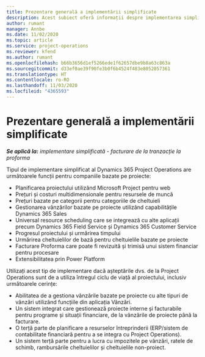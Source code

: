 ```yaml
---
title: Prezentare generală a implementării simplificate
description: Acest subiect oferă informații despre implementarea simplificată a Dynamics 365 Project Operations.
author: rumant
manager: Annbe
ms.date: 11/02/2020
ms.topic: article
ms.service: project-operations
ms.reviewer: kfend
ms.author: rumant
ms.openlocfilehash: b66b3656d1ef5266ede1f62657dbe9b8a63c863a
ms.sourcegitcommit: d33ef0ae39f90fe3b0f6b4524f483e8052057361
ms.translationtype: HT
ms.contentlocale: ro-RO
ms.lasthandoff: 11/03/2020
ms.locfileid: "4365593"
---
```

# <a name="lite-deployment-overview"></a>Prezentare generală a implementării simplificate

_**Se aplică la:** implementare simplificată - facturare de la tranzacție la proforma_

Tipul de implementare simplificat al Dynamics 365 Project Operations are următoarele funcții pentru companiile bazate pe proiecte:

- Planificarea proiectului utilizând Microsoft Project pentru web
- Prețuri și costuri multidimensionale pentru resursele de muncă
- Prețuri bazate pe categorii pentru categoriile de cheltuieli
- Gestionarea vânzărilor bazate pe proiecte utilizând capabilitățile Dynamics 365 Sales
- Universal resource scheduling care se integrează cu alte aplicații precum Dynamics 365 Field Service și Dynamics 365 Customer Service
- Progresul proiectului și urmărirea timpului
- Urmărirea cheltuielilor de bază pentru cheltuielile bazate pe proiecte
- Facturare Proforma care poate fi revizuită și trimisă unui sistem financiar pentru procesare
- Extensibilitatea prin Power Platform

Utilizați acest tip de implementare dacă așteptările dvs. de la Project Operations sunt de a utiliza întregul ciclu de viață al proiectului, inclusiv următoarele cerințe:

- Abilitatea de a gestiona vânzările bazate pe proiecte cu alte tipuri de vânzări utilizând funcțiile din aplicația Vânzări.
- Un sistem integrat care gestionează proiecte interne și facturabile pentru programe și situații financiare, de la vânzările de proiecte până la facturare.
- O terță parte de planificare a resurselor întreprinderii (ERP/sistem de contabilitate financiară pentru a se integra cu Project Operations).
- Un sistem terță parte pentru a lucra cu impozitele pe vânzări, ratele de schimb, rambursările cheltuielilor și cheltuielile non-proiect.
